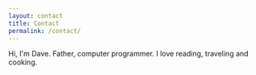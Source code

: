 ```yaml
---
layout: contact
title: Contact
permalink: /contact/
---
```


Hi, I'm Dave. Father, computer programmer. I love reading, traveling and cooking.
